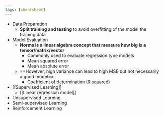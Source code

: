 ```yaml
---
tags: [cheatsheet]
---
```

- Data Preparation
    - **Split training and testing** to avoid overfitting of the model the training data
- Model Evaluation
    - **Norms is a linear algebra concept that measure how big is a tensor/matrix/vector**
        - Commonly used to evaluate regression type models
        - Mean squared error
        - Mean absolute error
    - ==However, high variance can lead to high MSE but not necessarily a good model==
        - Coefficient of determination (R squared)
- [[Supervised Learning]]
    - [[Linear regression model]]
- Unsupervised Learning
- Semi-supervised Learning
- Reinforcement Learning
